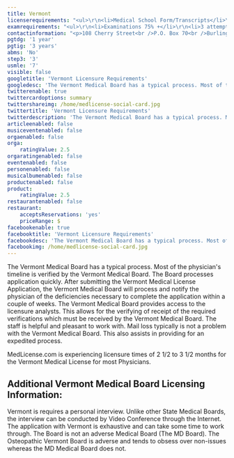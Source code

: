 ```yaml
---
title: Vermont
licenserequirements: "<ul>\r\n<li>Medical School Form/Transcripts</li>\r\n<li>Internship/Residency/Fellowship Forms</li>\r\n<li>Current Privileges</li>\r\n<li>All State Medical Licenses (past/present)</li>\r\n<li>All National Examination Scores (USMLE/FLEX/NBME)</li>\r\n<li>ECFMG Certification</li>\r\n<li>NPDB-HIPDB Report</li>\r\n<li>3 Physician References</li>\r\n</ul>"
examrequirements: "<ul>\r\n<li>Examinations 75% +</li>\r\n<li>3 attempt limit - USMLE Step 3</li>\r\n<li>7 year limit - USMLE</li>\r\n<li>1 year PGY for USA Grads</li>\r\n<li>3 years PGY for Non-USA Grads</li>\r\n<li>State Exam Accepted if Pre-1975</li>\r\n<li>No SPEX Exam Requirement</li>\r\n</ul>"
contactinformation: "<p>108 Cherry Street<br />P.O. Box 70<br />Burlington, VT 05402<br />Phone: (802) 657-4220<br />Fax: (802) 657-4227</p>\r\n<p><a href=\"http://www.healthvermont.gov/\">www.healthvermont.gov</a></p>"
pgtdg: '1 year'
pgtig: '3 years'
abms: 'No'
step3: '3'
usmle: '7'
visible: false
googletitle: 'Vermont Licensure Requirements'
googledesc: 'The Vermont Medical Board has a typical process. Most of the physician''s timeline is verified by the Vermont Medical Board and they processes applications quickly. Licensure usually takes 2 1/2 to 3 1/2 months for most Physicians.'
twitterenable: true
twittercardoptions: summary
twittershareimg: /home/medlicense-social-card.jpg
twittertitle: 'Vermont Licensure Requirements'
twitterdescription: 'The Vermont Medical Board has a typical process. Most of the physician''s timeline is verified by the Vermont Medical Board and they processes applications quickly. Licensure usually takes 2 1/2 to 3 1/2 months for most Physicians.'
articleenabled: false
musiceventenabled: false
orgaenabled: false
orga:
    ratingValue: 2.5
orgaratingenabled: false
eventenabled: false
personenabled: false
musicalbumenabled: false
productenabled: false
product:
    ratingValue: 2.5
restaurantenabled: false
restaurant:
    acceptsReservations: 'yes'
    priceRange: $
facebookenable: true
facebooktitle: 'Vermont Licensure Requirements'
facebookdesc: 'The Vermont Medical Board has a typical process. Most of the physician''s timeline is verified by the Vermont Medical Board and they processes applications quickly. Licensure usually takes 2 1/2 to 3 1/2 months for most Physicians.'
facebookimg: /home/medlicense-social-card.jpg
---
```


<p>The Vermont Medical Board has a typical process. Most of the physician's timeline is verified by the Vermont Medical Board. The Board processes application quickly. After submitting the Vermont Medical License Application, the Vermont Medical Board will process and notify the physician of the deficiencies necessary to complete the application within a couple of weeks. The Vermont Medical Board provides access to the licensure analysts. This allows for the verifying of receipt of the required verifications which must be received by the Vermont Medical Board. The staff is helpful and pleasant to work with. Mail loss typically is not a problem with the Vermont Medical Board. This also assists in providing for an expedited process.</p>
<p>MedLicense.com is experiencing licensure times of 2 1/2 to 3 1/2 months for the Vermont Medical License for most Physicians.</p>
<h2 id="mcetoc_1ce9me1q60">Additional Vermont Medical Board Licensing Information:</h2>
<p>Vermont is requires a personal interview. Unlike other State Medical Boards, the interview can be conducted by Video Conference through the Internet. The application with Vermont is exhaustive and can take some time to work through. The Board is not an adverse Medical Board (The MD Board). The Osteopathic Vermont Board is adverse and tends to obsess over non-issues whereas the MD Medical Board does not.</p>
